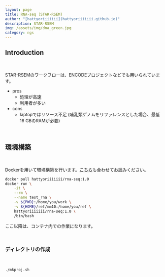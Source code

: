 ```yaml
---
layout: page
title: RNA-seq (STAR-RSEM)
author: "[hattyoriiiiiii](hattyoriiiiiii.github.io)"
description: STAR-RSEM
img: /assets/img/dna_green.jpg
category: ngs
---
```


## Introduction

<br>

STAR-RSEMのワークフローは、ENCODEプロジェクトなどでも用いられています。

- pros
  - 処理が高速
  - 利用者が多い
- cons
  - laptopではリソース不足 (哺乳類ゲノムをリファレンスとした場合、最低16 GBのRAMが必要)

<br>

## 環境構築

<br>

Dockerを用いて環境構築を行います。[こちら](/tutorials/Docker)も合わせてお読みください。

```bash
docker pull hattyoriiiiiii/rna-seq:1.0
docker run \
    -it \
    --rm \
    --name test_rna \
    -v ${PWD}:/home/you/work \
    -v ${HOME}/ref/mm10:/home/you/ref \
    hattyoriiiiiii/rna-seq:1.0 \
    /bin/bash
```

ここ以降は、コンテナ内での作業になります。

<br>

### ディレクトリの作成

<br>

```bash
./mkproj.sh
```

